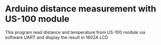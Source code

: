 # Arduino distance measurement with US-100 module

This program read distance and temperature from US-100 module via software UART and display the result in 1602A LCD

